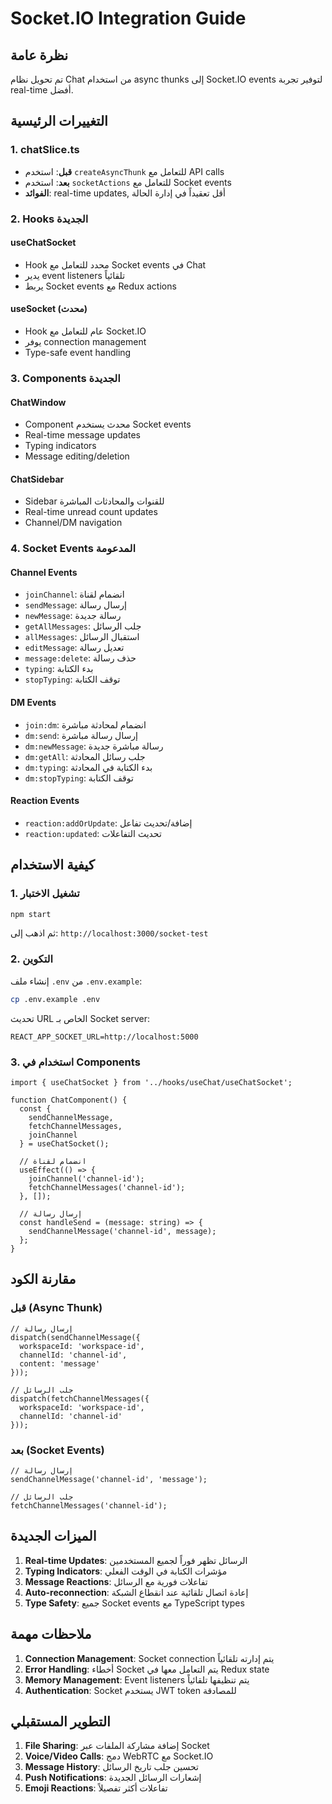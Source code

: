# Socket.IO Integration Guide

## نظرة عامة

تم تحويل نظام Chat من استخدام async thunks إلى Socket.IO events لتوفير تجربة real-time أفضل.

## التغييرات الرئيسية

### 1. chatSlice.ts
- **قبل**: استخدم `createAsyncThunk` للتعامل مع API calls
- **بعد**: استخدم `socketActions` للتعامل مع Socket events
- **الفوائد**: real-time updates, أقل تعقيداً في إدارة الحالة

### 2. Hooks الجديدة

#### useChatSocket
- Hook محدد للتعامل مع Socket events في Chat
- يدير event listeners تلقائياً
- يربط Socket events مع Redux actions

#### useSocket (محدث)
- Hook عام للتعامل مع Socket.IO
- يوفر connection management
- Type-safe event handling

### 3. Components الجديدة

#### ChatWindow
- Component محدث يستخدم Socket events
- Real-time message updates
- Typing indicators
- Message editing/deletion

#### ChatSidebar
- Sidebar للقنوات والمحادثات المباشرة
- Real-time unread count updates
- Channel/DM navigation

### 4. Socket Events المدعومة

#### Channel Events
- `joinChannel`: انضمام لقناة
- `sendMessage`: إرسال رسالة
- `newMessage`: رسالة جديدة
- `getAllMessages`: جلب الرسائل
- `allMessages`: استقبال الرسائل
- `editMessage`: تعديل رسالة
- `message:delete`: حذف رسالة
- `typing`: بدء الكتابة
- `stopTyping`: توقف الكتابة

#### DM Events
- `join:dm`: انضمام لمحادثة مباشرة
- `dm:send`: إرسال رسالة مباشرة
- `dm:newMessage`: رسالة مباشرة جديدة
- `dm:getAll`: جلب رسائل المحادثة
- `dm:typing`: بدء الكتابة في المحادثة
- `dm:stopTyping`: توقف الكتابة

#### Reaction Events
- `reaction:addOrUpdate`: إضافة/تحديث تفاعل
- `reaction:updated`: تحديث التفاعلات

## كيفية الاستخدام

### 1. تشغيل الاختبار
```bash
npm start
```
ثم اذهب إلى: `http://localhost:3000/socket-test`

### 2. التكوين
إنشاء ملف `.env` من `.env.example`:
```bash
cp .env.example .env
```

تحديث URL الخاص بـ Socket server:
```env
REACT_APP_SOCKET_URL=http://localhost:5000
```

### 3. استخدام في Components

```tsx
import { useChatSocket } from '../hooks/useChat/useChatSocket';

function ChatComponent() {
  const {
    sendChannelMessage,
    fetchChannelMessages,
    joinChannel
  } = useChatSocket();

  // انضمام لقناة
  useEffect(() => {
    joinChannel('channel-id');
    fetchChannelMessages('channel-id');
  }, []);

  // إرسال رسالة
  const handleSend = (message: string) => {
    sendChannelMessage('channel-id', message);
  };
}
```

## مقارنة الكود

### قبل (Async Thunk)
```tsx
// إرسال رسالة
dispatch(sendChannelMessage({
  workspaceId: 'workspace-id',
  channelId: 'channel-id',
  content: 'message'
}));

// جلب الرسائل
dispatch(fetchChannelMessages({
  workspaceId: 'workspace-id',
  channelId: 'channel-id'
}));
```

### بعد (Socket Events)
```tsx
// إرسال رسالة
sendChannelMessage('channel-id', 'message');

// جلب الرسائل
fetchChannelMessages('channel-id');
```

## الميزات الجديدة

1. **Real-time Updates**: الرسائل تظهر فوراً لجميع المستخدمين
2. **Typing Indicators**: مؤشرات الكتابة في الوقت الفعلي
3. **Message Reactions**: تفاعلات فورية مع الرسائل
4. **Auto-reconnection**: إعادة اتصال تلقائية عند انقطاع الشبكة
5. **Type Safety**: جميع Socket events مع TypeScript types

## ملاحظات مهمة

1. **Connection Management**: Socket connection يتم إدارته تلقائياً
2. **Error Handling**: أخطاء Socket يتم التعامل معها في Redux state
3. **Memory Management**: Event listeners يتم تنظيفها تلقائياً
4. **Authentication**: Socket يستخدم JWT token للمصادقة

## التطوير المستقبلي

1. **File Sharing**: إضافة مشاركة الملفات عبر Socket
2. **Voice/Video Calls**: دمج WebRTC مع Socket.IO
3. **Message History**: تحسين جلب تاريخ الرسائل
4. **Push Notifications**: إشعارات الرسائل الجديدة
5. **Emoji Reactions**: تفاعلات أكثر تفصيلاً
